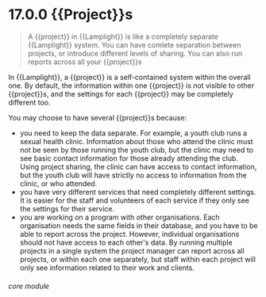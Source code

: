 # 17.0.0 {{Project}}s

> A {{project}} in {{Lamplight}} is like a completely separate {{Lamplight}} system. You can have comlete separation between projects, or introduce different levels of sharing. You can also run reports across all your {{project}}s



In {{Lamplight}}, a {{project}} is a self-contained system within the overall one. By default, the information within one {{project}} is not visible to other {{project}}s, and the settings for each {{project}} may be completely different too. 

You may choose to have several {{project}}s because:

 - you need to keep the data separate. For example, a youth club runs a sexual health clinic. Information about those who attend the clinic must not be seen by those running the youth club, but the clinic may need to see basic contact information for those already attending the club. Using project sharing, the clinic can have access to contact information, but the youth club will have strictly no access to information from the clinic, or who attended. 
- you have very different services that need completely different settings. It is easier for the staff and volunteers of each service if they only see the settings for their service.
- you are working on a program with other organisations. Each organisation needs the same fields in their database, and you have to be able to report across the project. However, individual organisations should not have access to each other's data. By running multiple projects in a single system the project manager can report across all projects, or within each one separately, but staff within each project will only see information related to their work and clients.


###### core module

